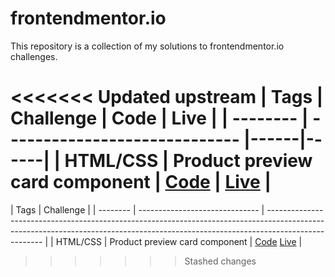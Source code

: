 # frontendmentor.io

This repository is a collection of my solutions to frontendmentor.io challenges.

<<<<<<< Updated upstream
| Tags     | Challenge                     | Code | Live |
| -------- | ----------------------------- |------|------|
| HTML/CSS | Product preview card component | [Code](https://github.com/JonrGull/frontendmentor.io/tree/main/product-preview-card-component-main) | [Live](https://62d94fbd3450e20086de2daa--jon-gull-frontendmentor1.netlify.app) |
=======
| Tags     | Challenge                      |
| -------- | ------------------------------ | ---------------------------------------------------------------------------------------------------------------------------------------------------------------------------------- |
| HTML/CSS | Product preview card component | [Code](https://github.com/JonrGull/frontendmentor.io/tree/main/product-preview-card-component-main) [Live](https://62d94fbd3450e20086de2daa--jon-gull-frontendmentor1.netlify.app) |
>>>>>>> Stashed changes
